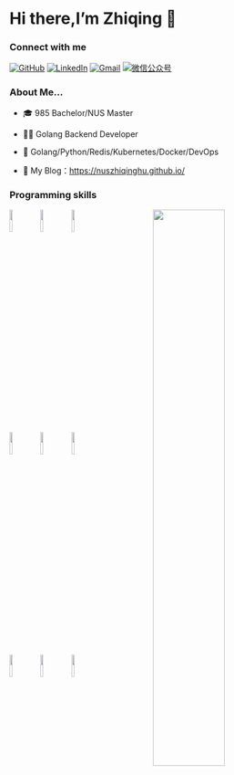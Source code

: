 # Hi there,I’m Zhiqing 👋 
### Connect with me 
[![GitHub](https://img.shields.io/badge/GitHub-grey?logo=github)](https://github.com/nuszhiqinghu)
[![LinkedIn](https://img.shields.io/badge/LinkedIn-blue?logo=linkedin)](https://www.linkedin.com/in/zhiqing-hu-a908a0248/)
[![Gmail](https://img.shields.io/badge/-Gmail-c14438?style=flat&logo=Gmail&logoColor=white)](mailto:nuszhiqinghu@gmail.com)
[![微信公众号](https://img.shields.io/badge/微信公众号-white?logo=wechat)](https://photos.google.com/search/_tra_/photo/AF1QipPw1enkY8NdkGrvEDXZKyDFP8JOqbInSyM85Qoa)


### About Me...

- 🎓 985 Bachelor/NUS Master

- 👨‍💻 Golang Backend Developer

- 🦋 Golang/Python/Redis/Kubernetes/Docker/DevOps

- 📖 My Blog：https://nuszhiqinghu.github.io/


### Programming skills
<p>
	<img width="50%" align="right" src="https://github-readme-stats.vercel.app/api?username=nuszhiqinghu&theme=shades-of-purple&show_icons=true&hide_border=true" />
  

                        
<code><img width="10%" src="https://www.vectorlogo.zone/logos/golang/golang-ar21.svg"></code>
<code><img width="10%" src="https://www.vectorlogo.zone/logos/python/python-ar21.svg"></code>
<code><img width="10%" src="https://www.vectorlogo.zone/logos/redis/redis-ar21.svg"></code>
<br />
<code><img width="10%" src="https://www.vectorlogo.zone/logos/pocoo_flask/pocoo_flask-ar21.svg"></code>
<code><img width="10%" src="https://www.vectorlogo.zone/logos/mysql/mysql-ar21.svg"></code>
<code><img width="10%" src="https://www.vectorlogo.zone/logos/git-scm/git-scm-ar21.svg"></code>
<br />
<code><img width="10%" src="https://www.vectorlogo.zone/logos/kubernetes/kubernetes-ar21.svg"></code>
<code><img width="10%" src="https://www.vectorlogo.zone/logos/docker/docker-ar21.svg"></code>
<code><img width="10%" src="https://www.vectorlogo.zone/logos/linux/linux-ar21.svg"></code>
